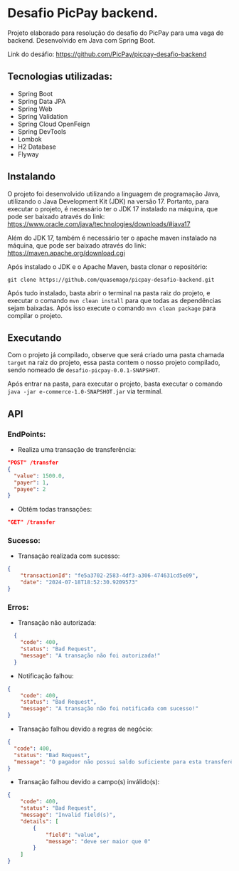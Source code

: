 # Desafio PicPay backend.
Projeto elaborado para resolução do desafio do PicPay para uma vaga de backend. Desenvolvido em Java com Spring Boot.

Link do desáfio: https://github.com/PicPay/picpay-desafio-backend

## Tecnologias utilizadas:
- Spring Boot
- Spring Data JPA
- Spring Web
- Spring Validation
- Spring Cloud OpenFeign
- Spring DevTools
- Lombok
- H2 Database
- Flyway

## Instalando
O projeto foi desenvolvido utilizando a linguagem de programação Java, utilizando o Java Development Kit (JDK) na versão 17. Portanto, para executar o projeto, é necessário ter o JDK 17 instalado na máquina, que pode ser baixado através do link: https://www.oracle.com/java/technologies/downloads/#java17

Além do JDK 17, também é necessário ter o apache maven instalado na máquina, que pode ser baixado através do link: https://maven.apache.org/download.cgi

Após instalado o JDK e o Apache Maven, basta clonar o repositório:
```
git clone https://github.com/quasemago/picpay-desafio-backend.git
```

Após tudo instalado, basta abrir o terminal na pasta raiz do projeto, e executar o comando `mvn clean install` para que todas as dependências sejam baixadas. Após isso execute o comando `mvn clean package` para compilar o projeto.

## Executando
Com o projeto já compilado, observe que será criado uma pasta chamada `target` na raiz do projeto, essa pasta contem o nosso projeto compilado, sendo nomeado de `desafio-picpay-0.0.1-SNAPSHOT`.

Após entrar na pasta, para executar o projeto, basta executar o comando `java -jar e-commerce-1.0-SNAPSHOT.jar` via terminal.

## API
### EndPoints:
- Realiza uma transação de transferência:
```json
"POST" /transfer
{
  "value": 1500.0,
  "payer": 1,
  "payee": 2
}
```
- Obtêm todas transações:
```json
"GET" /transfer
```

### Sucesso:
- Transação realizada com sucesso:
```json
{
    "transactionId": "fe5a3702-2583-4df3-a306-474631cd5e09",
    "date": "2024-07-18T18:52:30.9209573"
}
```

### Erros:
- Transação não autorizada:
```json
  {
    "code": 400,
    "status": "Bad Request",
    "message": "A transação não foi autorizada!"
  }
```
- Notificação falhou:
```json
{
    "code": 400,
    "status": "Bad Request",
    "message": "A transação não foi notificada com sucesso!"
}
```
- Transação falhou devido a regras de negócio:
```json
{
  "code": 400,
  "status": "Bad Request",
  "message": "O pagador não possui saldo suficiente para esta transferência."
}
```
- Transação falhou devido a campo(s) inválido(s):
```json
{
    "code": 400,
    "status": "Bad Request",
    "message": "Invalid field(s)",
    "details": [
        {
            "field": "value",
            "message": "deve ser maior que 0"
        }
    ]
}
```